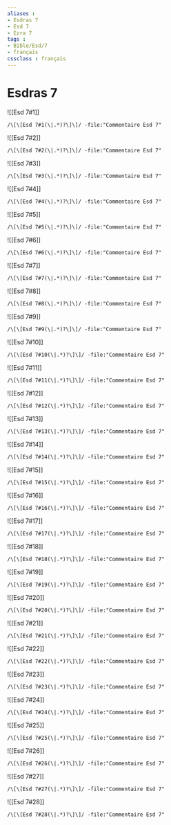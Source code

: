 ```yaml
---
aliases : 
- Esdras 7
- Esd 7
- Ezra 7
tags : 
- Bible/Esd/7
- français
cssclass : français
---
```


# Esdras 7

![[Esd 7#1]]

```query
/\[\[Esd 7#1(\|.*)?\]\]/ -file:"Commentaire Esd 7"
```

![[Esd 7#2]]

```query
/\[\[Esd 7#2(\|.*)?\]\]/ -file:"Commentaire Esd 7"
```

![[Esd 7#3]]

```query
/\[\[Esd 7#3(\|.*)?\]\]/ -file:"Commentaire Esd 7"
```

![[Esd 7#4]]

```query
/\[\[Esd 7#4(\|.*)?\]\]/ -file:"Commentaire Esd 7"
```

![[Esd 7#5]]

```query
/\[\[Esd 7#5(\|.*)?\]\]/ -file:"Commentaire Esd 7"
```

![[Esd 7#6]]

```query
/\[\[Esd 7#6(\|.*)?\]\]/ -file:"Commentaire Esd 7"
```

![[Esd 7#7]]

```query
/\[\[Esd 7#7(\|.*)?\]\]/ -file:"Commentaire Esd 7"
```

![[Esd 7#8]]

```query
/\[\[Esd 7#8(\|.*)?\]\]/ -file:"Commentaire Esd 7"
```

![[Esd 7#9]]

```query
/\[\[Esd 7#9(\|.*)?\]\]/ -file:"Commentaire Esd 7"
```

![[Esd 7#10]]

```query
/\[\[Esd 7#10(\|.*)?\]\]/ -file:"Commentaire Esd 7"
```

![[Esd 7#11]]

```query
/\[\[Esd 7#11(\|.*)?\]\]/ -file:"Commentaire Esd 7"
```

![[Esd 7#12]]

```query
/\[\[Esd 7#12(\|.*)?\]\]/ -file:"Commentaire Esd 7"
```

![[Esd 7#13]]

```query
/\[\[Esd 7#13(\|.*)?\]\]/ -file:"Commentaire Esd 7"
```

![[Esd 7#14]]

```query
/\[\[Esd 7#14(\|.*)?\]\]/ -file:"Commentaire Esd 7"
```

![[Esd 7#15]]

```query
/\[\[Esd 7#15(\|.*)?\]\]/ -file:"Commentaire Esd 7"
```

![[Esd 7#16]]

```query
/\[\[Esd 7#16(\|.*)?\]\]/ -file:"Commentaire Esd 7"
```

![[Esd 7#17]]

```query
/\[\[Esd 7#17(\|.*)?\]\]/ -file:"Commentaire Esd 7"
```

![[Esd 7#18]]

```query
/\[\[Esd 7#18(\|.*)?\]\]/ -file:"Commentaire Esd 7"
```

![[Esd 7#19]]

```query
/\[\[Esd 7#19(\|.*)?\]\]/ -file:"Commentaire Esd 7"
```

![[Esd 7#20]]

```query
/\[\[Esd 7#20(\|.*)?\]\]/ -file:"Commentaire Esd 7"
```

![[Esd 7#21]]

```query
/\[\[Esd 7#21(\|.*)?\]\]/ -file:"Commentaire Esd 7"
```

![[Esd 7#22]]

```query
/\[\[Esd 7#22(\|.*)?\]\]/ -file:"Commentaire Esd 7"
```

![[Esd 7#23]]

```query
/\[\[Esd 7#23(\|.*)?\]\]/ -file:"Commentaire Esd 7"
```

![[Esd 7#24]]

```query
/\[\[Esd 7#24(\|.*)?\]\]/ -file:"Commentaire Esd 7"
```

![[Esd 7#25]]

```query
/\[\[Esd 7#25(\|.*)?\]\]/ -file:"Commentaire Esd 7"
```

![[Esd 7#26]]

```query
/\[\[Esd 7#26(\|.*)?\]\]/ -file:"Commentaire Esd 7"
```

![[Esd 7#27]]

```query
/\[\[Esd 7#27(\|.*)?\]\]/ -file:"Commentaire Esd 7"
```

![[Esd 7#28]]

```query
/\[\[Esd 7#28(\|.*)?\]\]/ -file:"Commentaire Esd 7"
```

